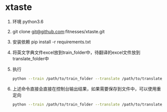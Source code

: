 # xtaste

1. 环境 python3.6
2. git clone git@github.com:fitnesses/xtaste.git
3. 安装依赖 pip install -r requirements.txt
4. 将英文字典文件excel放到train_folder中，待翻译的excel文件放到translate_folder中
5. 执行
    
    ```bash
    python --train /path/to/train_folder --translate /path/to/translate_folder
    ```
6. 上述命令直接会直接在控制台输出结果，如果需要保存到文件中，可以使用重定向

    ```bash
    python --train /path/to/train_folder --translate /path/to/translate_folder >> result_file
    ```


